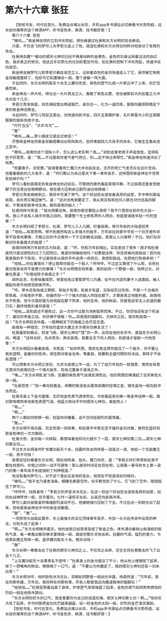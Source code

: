 # 第六十六章 张狂
        【告知书友，时代在变化，免费站点难以长存，手机app多书源站点切换看书大势所趋，站长给你推荐的这个换源APP，听书音色多、换源、找书都好使！】
       第六十六章 张狂
       “嗷呜……”紫金神龙惊的立刻冲天而起，想先躲避过杜昊和东方长明的攻击再说。
       只是，不仅会飞的梦可儿与李若兰追上了他，就连杜昊和东方长明也同样对他发动了有效的攻击。
       杜昊用血魔**催动的顺天七神剑已经不再是纯粹的金黄色，金色的剑身沾染着淡淡的血红色，虽非真正的铁剑，但这近乎实质化的光剑却更加可怕，在杜昊的控制下冲天而起，快速冲击向高空。
       紫金神龙被梦可儿和李若兰截在高空之上，沾染着血色的金剑快速追上了它，虽然被它用紫金双截棍震碎了，但却令它如遭锤击一般，整个身躯一阵大震。
       于此同时，东方长明的裂天十击无上魔功攻至，紫色的罡气化成一片紫云冲了上来，向它包裹而来。
       紫金神龙一声大吼，喷吐出一大片真龙之火，轰散了紫色云雾，但也被那巨大的反震之力冲击出去十几丈。
       李若兰秀发倒竖，双目满绽放出两道银芒，身剑合一，化为一道匹练，狠狠向着刚刚稳定下来的紫金神龙劈去。
       与此同时，梦可儿驾驭玉莲台，也快速向前冲去，四片玉莲瓣护身，五片房屋大小的玉莲瓣狠狠的旋斩向痞子龙。
       “叮叮当当”、“乒乒乓乓”……
       “轰”
       “嗷呜……痛……梦小娘皮又是这式老招！”
       尽管紫金神龙将紫金双截棍舞动出阵阵紫光，但终难抵挡几大高手的夹击，它被生生轰击进土层中。
       “嗷呜……辰南你这个混账小子，怎么这么老实啊？我……”说到这里老痞子声音放低，显得有些不好意思，道：“我……不过是和你客气客气而已，你……还不快过来帮忙。”紫金神龙快速冲出了地表。
       “死要面子。活受罪。”辰南擎着死亡魔刀大步向前走去，无尽的死亡气息充斥在这片空间。他看着眼前的几大高手，道：“你们都认为自己是天下第一青年高手，这样围攻紫金神龙不觉得有些掉价吗？”
       梦可儿看到辰南走到紫金神龙的近前后，尽管她的面色看起来很平静，不过辰南还是发觉她脚下的玉莲台在微微颤动，她在极力压制自己剧烈波动地情绪！
       李若兰秀发根根倒立，美目中充满了煞气。这个好战狂女透发着高昂的战意，手中神剑直指辰南，自负而又略显傲气，道：“这对龙角我要定了，我从来没有和任何人联合对付这条四脚蛇，不管谁和我争夺龙角，都将是我的敌人！”
       杜昊同样冷笑道：“我也想要龙角，辰南你是否要阻止我呢？我不介意现在和你先大战一场。放心不会有人插手你我之战的，我要整个东土修炼界的人明白，到底是谁是年轻一代的至尊！”
       东方长明扫视了李若兰、杜昊、梦可儿三人几眼，盯着辰南，用万年前的大陆语狂笑道：“哈哈……有意思啊。想不到竟然有这么多强大的敌手，万年前在同辈中寻觅一个抗手是件非常不容易地事情，万载之后的今日竟然一下子见到数名劲敌，真是让人兴奋啊！不过。他们似乎都对你有着莫大的敌意！”
       辰南同样用万年前的古大陆语，道：“哼，你和万年前相比，实在差劲了很多！刚才和杜昊居然只是试探性的过了几招而已，难道你怕输给他吗？如果是这样，你没资格向我挑战！因为杜昊是我的手下败将，不过是侥幸从我的手中逃得一命而已。真想和我战，先把他打败再来吧！”
       “哈哈……你在激我吗？想让我帮你抵住一个敌人？哼哼哼。不过这又算得了什么呢，杀死杜昊对我来说并不是费力的事情！”东方长明残忍地笑着，真的如同一个野兽一般，他转过头，对着杜昊道：“你曾经败于辰南之手？”
       闻听此言，杜昊恼羞成怒，他曾经发过誓娶梦可儿为妻，如今在内定的妻子人选面前。被人揭起伤疤令他感觉颜面尽失。
       “哼。草木还有枯衰之期呢，有枯才有荣。有衰才有盛，没有经历过失败，不是一个合格的修炼者。只有挫折不断，但最终将一个个强大的敌人终踩在脚下，才算是真正地胜利者。辰南他杀不死我，但今次我却是为将他踩在脚下而来，他的生命、他的鲜血，将是我进军无上武道的磨刀石！最终地胜利者将是我！”
       “哈哈……说到底还不是败过，这一次你不过是为洗刷耻辱而来。不过，你恐怕没有这个机会了，最后的帝者之战，你仿佛不够格！你……将是我的踏脚石，灭掉你之后，我将和辰南一战！”东方长明狂态毕露，一股睥睨天下的强者之态尽显无遗。
       辰南有一种错觉，万年前的盖世大魔王东方啸天仿佛复活了！
       杜昊羞怒到极点，怒发飞扬，顺天七神剑“铿”的一声，出现在他的右手中，直指东方长明心间，喝道：“这样也好，先杀死你，再杀辰南，我要全天下的人明白，到底谁才是新一代地至尊！”
       东方长明回头看着辰南，冷笑道：“如你所愿，我现在暂且帮你抵住了一个敌手，你不要让我失望啊，留着你的性命，保住那对紫金龙角，等着我，我要和全盛时期的你决战，那样才不会有遗憾！”
       可以想象东方长明之张狂，为求与辰南公平一战，为了了结万年前的一桩宿愿，竟然在有意无意间为辰南抗住一个强大敌手，将自己置身于漩涡之中。
       “嘿……”东方长明乱发飞扬，狂霸的紫色真气汹涌澎湃而出，他的周围仿佛涌起了滔天紫色大浪一般。
       “杜昊受死！”他一拳向前轰去，奔腾的紫浪发出震耳欲聋的狂啸之音，铺天盖地一般向前冲击而去。
       杜昊浑身上下金光璀璨，无匹地金色真气透体而出，令他看起来仿佛一尊金甲战神一般。面对那咆哮而来地紫色真罡气浪，他猛力挥动手中的顺天七神剑，直抵而上！
       “呀……”
       “啊……”
       两个人都如同怒狮一般，狂猛地对撞着，这片空间在剧烈的震荡着。
       “轰……”
       东方长明不用兵器，完全凭借一双铁拳，和杜昊手中那无坚不摧的金剑对轰，竟然生猛的将那金色神剑一次次轰碎。
       杜昊大怒，金剑每一次碎裂，都意味着他将功力提升了一层，顺天七神剑第二剑……顺天七神剑第五剑……
       不过东方长明身怀旷世魔功裂天十击，狂霸的攻击同样是一浪高过一浪，他如一个无敌魔王一般，势不可挡！
       辰南怔怔的看着东方长明，随后他转身、抬头，魔刀向天，道：“李若兰你们李家和杜家不都在找我吗，你我之间的一战不可避免！那么就将时间定在现在吧，让我看一看号称东土第一道门的第一青年高手到底强到了何种程度。”
       他没有看向梦可儿，对于这个澹台古圣地的圣女，他现在不知道该如何相对。
       “嗷呜……”痞子龙乃是老油条，眼睫毛都是空的，似乎察觉到了什么，它飞到了空中，隐隐阻住了梦可儿。
       “哼哼哼，挡我者死！”李若兰的声音冰冷无比，在这一刻这个好战狂女透发高昂的战意，如同女战神转世一般，双手握剑，化作一道惊天长虹，从高空向辰南冲来。
       梦可儿面对辰南虽然情绪剧烈波动不已，但被她强行压制了下去，不过在这一刻她也动了起来，目标是紫金神龙手中的紫金双截棍。
       “轰”、“轰”……
       一场惊世大战就此展开，东土最强大的五位顶峰青年高手，外加一头只在传说中出现的神龙，分别大战了起来！
       “啊……”东方长明啸声震天，他的皮肤已经渐渐变成了紫金之色，体外涌动着排山倒海般的紫色气浪，每一拳轰出都仿佛天雷降临一般，直欲将整片天地击碎。狂霸的气浪，猛烈的掌力，令他真如魔王附体一般，盖世魔功裂天十击，撼天动地！
       “轰”
       东方长明一拳轰击在了杜昊的顺天七神剑之上，不仅将之击碎，还生生将杜昊轰击的飞了出去十几丈。
       “上古魔功裂天十击果真名不虚传！”杜昊身上的金光暗淡了不少，他从地上慢慢爬了起来，抹了一把嘴角的鲜血，微微喘了一口气，道：“不要以为你赢定了，我的顺天七神剑还有一剑未出呢！”
       东方长明冷哼，他的脸色冰冷无比，双眼如同野兽一般凶光毕露，他森然道：“万年前，我在同辈称雄，万年后，我同样在同辈称尊，所有人都是我迈向魔道极峰的踏脚石！”
       “哈哈哈……”杜昊狂笑着站直了身体，护体罡气渐渐强盛了起来，金色的真气如同熊熊燃烧的烈焰一般在他体外跳动。
       “东方长明你好大的口气，我发誓要你为自己的话语后悔，顺天七神剑第七剑！啊……”他仰天大吼了起来，手中的那把金剑光芒越来越盛，如一轮金色的太阳一般，炽烈的金芒漫天激射。
       【告知书友，时代在变化，免费站点难以长存，手机app多书源站点切换看书大势所趋，站长给你推荐的这个换源APP，听书音色多、换源、找书都好使！】